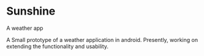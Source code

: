 # Sunshine
A weather app

A Small prototype of a weather application in android. Presently, working on extending the functionality and usability.   
